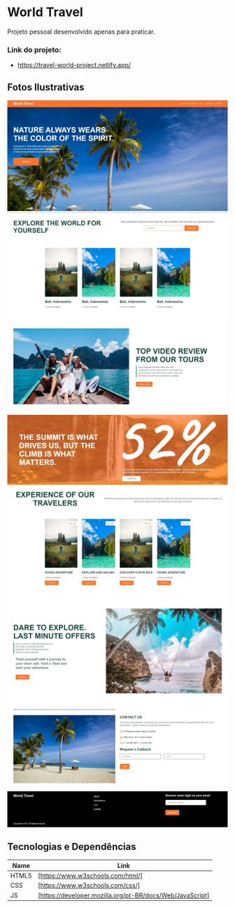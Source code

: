 # World Travel

Projeto pessoal desenvolvido apenas para praticar. 

### Link do projeto: 

- https://travel-world-project.netlify.app/

## Fotos Ilustrativas

<img src = "screenshots/tela-1.jpg">
<img src = "screenshots/tela-2.jpg">
<img src = "screenshots/tela-3.jpg">
<img src = "screenshots/tela-4.jpg">
<img src = "screenshots/tela-5.jpg">
<img src = "screenshots/tela-6.jpg">
<img src = "screenshots/tela-7.jpg">
<img src = "screenshots/tela-8.jpg">

## Tecnologias e Dependências

| Name | Link |
| ------ | ------ |
| HTML5 | [https://www.w3schools.com/html/] |
| CSS | [https://www.w3schools.com/css/] |
| JS | [https://developer.mozilla.org/pt-BR/docs/Web/JavaScript] |
